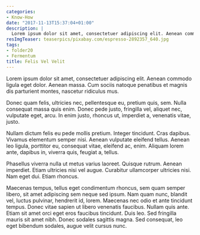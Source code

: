 ```yaml
---
categories:
- Know-How
date: "2017-11-13T15:37:04+01:00"
description: |
  Lorem ipsum dolor sit amet, consectetuer adipiscing elit. Aenean commodo ligula eget dolor. Aenean massa. Cum sociis natoque penatibus et magnis dis parturient montes, nascetur ridiculus mus.
resImgTeaser: teaserpics/pixabay.com/espresso-2892357_640.jpg
tags:
- folder20
- Fermentum
title: Felis Vel Velit
---
```


Lorem ipsum dolor sit amet, consectetuer adipiscing elit. Aenean
commodo ligula eget dolor. Aenean massa. Cum sociis natoque penatibus
et magnis dis parturient montes, nascetur ridiculus mus.

Donec quam felis, ultricies nec, pellentesque eu, pretium quis,
sem. Nulla consequat massa quis enim. Donec pede justo, fringilla vel,
aliquet nec, vulputate eget, arcu. In enim justo, rhoncus ut,
imperdiet a, venenatis vitae, justo.

Nullam dictum felis eu pede mollis pretium. Integer tincidunt. Cras
dapibus. Vivamus elementum semper nisi. Aenean vulputate eleifend
tellus. Aenean leo ligula, porttitor eu, consequat vitae, eleifend ac,
enim. Aliquam lorem ante, dapibus in, viverra quis, feugiat a, tellus.

Phasellus viverra nulla ut metus varius laoreet. Quisque
rutrum. Aenean imperdiet. Etiam ultricies nisi vel augue. Curabitur
ullamcorper ultricies nisi. Nam eget dui. Etiam rhoncus.

Maecenas tempus, tellus eget condimentum rhoncus, sem quam semper
libero, sit amet adipiscing sem neque sed ipsum. Nam quam nunc,
blandit vel, luctus pulvinar, hendrerit id, lorem. Maecenas nec odio
et ante tincidunt tempus. Donec vitae sapien ut libero venenatis
faucibus. Nullam quis ante. Etiam sit amet orci eget eros faucibus
tincidunt. Duis leo. Sed fringilla mauris sit amet nibh. Donec sodales
sagittis magna. Sed consequat, leo eget bibendum sodales, augue velit
cursus nunc.

